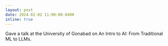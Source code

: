```yaml
---
layout: post
date: 2024-02-02 11:00:00-0400
inline: true
---
```


Gave a talk at the University of Gonabad on An Intro to AI: From Traditional ML to LLMs.